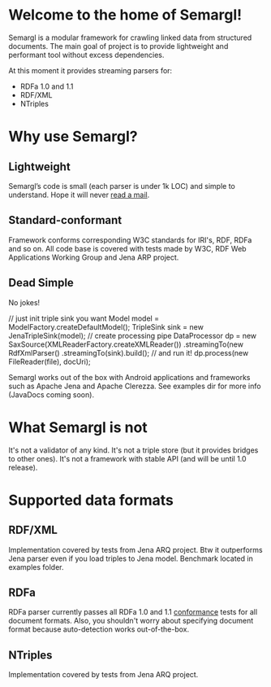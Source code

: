 Welcome to the home of Semargl!
===============================

Semargl is a modular framework for crawling linked data from structured documents.
The main goal of project is to provide lightweight and performant tool without excess dependencies.

At this moment it provides streaming parsers for:
* RDFa 1.0 and 1.1
* RDF/XML
* NTriples

Why use Semargl?
================

Lightweight
-----------

Semargl’s code is small (each parser is under 1k LOC) and simple to understand.
Hope it will never [read a mail](http://en.wikipedia.org/wiki/Zawinski's_law_of_software_envelopment).

Standard-conformant
-------------------

Framework conforms corresponding W3C standards for IRI's, RDF, RDFa and so on. All code base is covered
with tests made by W3C, RDF Web Applications Working Group and Jena ARP project.

Dead Simple
-----------

No jokes!

// just init triple sink you want
Model model = ModelFactory.createDefaultModel();
TripleSink sink = new JenaTripleSink(model);
// create processing pipe
DataProcessor<Reader> dp = new SaxSource(XMLReaderFactory.createXMLReader())
        .streamingTo(new RdfXmlParser()
                .streamingTo(sink).build();
// and run it!
dp.process(new FileReader(file), docUri);

Semargl works out of the box with Android applications and frameworks such as Apache Jena and Apache Clerezza.
See examples dir for more info (JavaDocs coming soon).

What Semargl is not
===================

It's not a validator of any kind.
It's not a triple store (but it provides bridges to other ones).
It's not a framework with stable API (and will be until 1.0 release).

Supported data formats
======================

RDF/XML
-------

Implementation covered by tests from Jena ARQ project. Btw it outperforms Jena parser even if you load triples
to Jena model. Benchmark located in examples folder.

RDFa
----

RDFa parser currently passes all RDFa 1.0 and 1.1 [conformance](http://rdfa.info/test-suite/) tests for
all document formats. Also, you shouldn't worry about specifying document format because auto-detection works
out-of-the-box.

NTriples
--------

Implementation covered by tests from Jena ARQ project.
